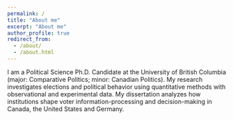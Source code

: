 ```yaml
---
permalink: /
title: "About me"
excerpt: "About me"
author_profile: true
redirect_from: 
  - /about/
  - /about.html
---
```


I am a Political Science Ph.D. Candidate at the University of British Columbia (major: Comparative Politics; minor: Canadian Politics).
  My research investigates elections and political behavior using quantitative methods with observational and experimental data. 
  My dissertation analyzes how institutions shape voter information-processing and decision-making in Canada, the United States and Germany. 
  
